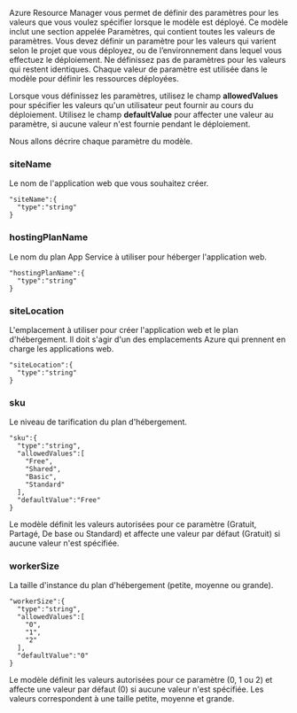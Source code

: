 Azure Resource Manager vous permet de définir des paramètres pour les valeurs que vous voulez spécifier lorsque le modèle est déployé. Ce modèle inclut une section appelée Paramètres, qui contient toutes les valeurs de paramètres. Vous devez définir un paramètre pour les valeurs qui varient selon le projet que vous déployez, ou de l’environnement dans lequel vous effectuez le déploiement. Ne définissez pas de paramètres pour les valeurs qui restent identiques. Chaque valeur de paramètre est utilisée dans le modèle pour définir les ressources déployées.

Lorsque vous définissez les paramètres, utilisez le champ **allowedValues** pour spécifier les valeurs qu'un utilisateur peut fournir au cours du déploiement. Utilisez le champ **defaultValue** pour affecter une valeur au paramètre, si aucune valeur n'est fournie pendant le déploiement.

Nous allons décrire chaque paramètre du modèle.

### siteName

Le nom de l'application web que vous souhaitez créer.

    "siteName":{
      "type":"string"
    }

### hostingPlanName

Le nom du plan App Service à utiliser pour héberger l'application web.
    
    "hostingPlanName":{
      "type":"string"
    }

### siteLocation

L'emplacement à utiliser pour créer l'application web et le plan d'hébergement. Il doit s'agir d'un des emplacements Azure qui prennent en charge les applications web.

    "siteLocation":{
      "type":"string"
    }

### sku

Le niveau de tarification du plan d'hébergement.

    "sku":{
      "type":"string",
      "allowedValues":[
        "Free",
        "Shared",
        "Basic",
        "Standard"
      ],
      "defaultValue":"Free"
    }

Le modèle définit les valeurs autorisées pour ce paramètre (Gratuit, Partagé, De base ou Standard) et affecte une valeur par défaut (Gratuit) si aucune valeur n'est spécifiée.

### workerSize

La taille d'instance du plan d'hébergement (petite, moyenne ou grande).

    "workerSize":{
      "type":"string",
      "allowedValues":[
        "0",
        "1",
        "2"
      ],
      "defaultValue":"0"
    }
    
Le modèle définit les valeurs autorisées pour ce paramètre (0, 1 ou 2) et affecte une valeur par défaut (0) si aucune valeur n'est spécifiée. Les valeurs correspondent à une taille petite, moyenne et grande.

<!---HONumber=Oct15_HO3-->